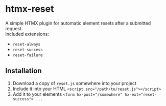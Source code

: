 # htmx-reset
A simple HTMX plugin for automatic element resets after a submitted request.<br>
Included extensions:
- `reset-always`
- `reset-success`
- `reset-failure`

## Installation 
1. Download a copy of `reset.js` somewhere into your project
2. Include it into your HTML `<script src="/path/to/reset.js"></script>`
3. Add it to your elements `<form hx-post="/somewhere" hx-ext="reset-success"> ...`
